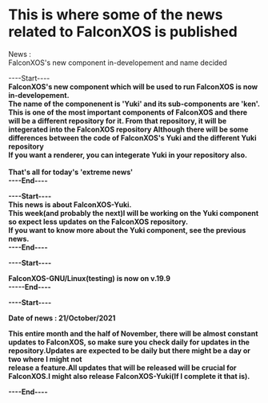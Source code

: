 # This is where some of the news related to FalconXOS is published

News :
<br> 
FalconXOS's new component in-developement and name decided

----Start----
<br>
<b>
FalconXOS's new component which will be used to run FalconXOS is now in-developement.
<br>
The name of the componenent is 'Yuki' and its sub-components are 'ken'.
<br>
This is one of the most important components of FalconXOS and there will be a different repository 
for it.
<b>
From that repository, it will be integerated into the FalconXOS repository
<b>
Although there will be some differences between the code of FalconXOS's Yuki and the different Yuki repository
<br>
If you want a renderer, you can integerate Yuki in your repository also.
<br>
<br>
That's all for today's 'extreme news'
</b>
<br>
----End----

----Start----
<br>
<b>
This news is about FalconXOS-Yuki.
<br>
This week(and probably the next)I will be working on the Yuki component so expect less updates on the FalconXOS repository.
<br>
If you want to know more about the Yuki component, see the previous news.
</b>
<br>
----End----

----Start----

FalconXOS-GNU/Linux(testing) is now on v.19.9
<br>
-----End----

----Start----

Date of news : 21/October/2021

This entire month and the half of November, there will be almost constant updates to FalconXOS, so make sure you check daily for updates in the repository.Updates are expected to be daily but there might be a day or two where I might not
<br>
release a feature.All updates that will be released will be crucial for FalconXOS.I might also release FalconXOS-Yuki(If I complete it that is).

----End----
